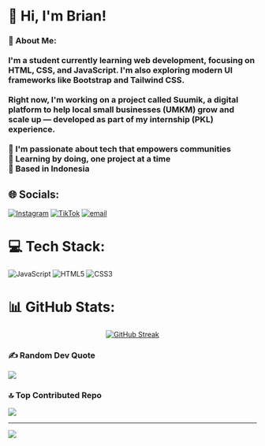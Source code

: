 # 👋 Hi, I'm Brian!
### 💫 About Me:<br><br>I'm a student currently learning web development, focusing on **HTML**, **CSS**, and **JavaScript**. I'm also exploring modern UI frameworks like **Bootstrap** and **Tailwind CSS**.<br><br>Right now, I'm working on a project called **Suumik**, a digital platform to help local small businesses (UMKM) grow and scale up — developed as part of my internship (PKL) experience.<br><br>🌱 I'm passionate about tech that empowers communities  <br>🔧 Learning by doing, one project at a time  <br>📍 Based in Indonesia  <br>


## 🌐 Socials:
[![Instagram](https://img.shields.io/badge/Instagram-%23E4405F.svg?logo=Instagram&logoColor=white)](https://instagram.com/briandnr) [![TikTok](https://img.shields.io/badge/TikTok-%23000000.svg?logo=TikTok&logoColor=white)](https://tiktok.com/@briiiaaaannnnnn) [![email](https://img.shields.io/badge/Email-D14836?logo=gmail&logoColor=white)](mailto:dbrianatha@gmail.com) 

# 💻 Tech Stack:
![JavaScript](https://img.shields.io/badge/javascript-%23323330.svg?style=plastic&logo=javascript&logoColor=%23F7DF1E) ![HTML5](https://img.shields.io/badge/html5-%23E34F26.svg?style=plastic&logo=html5&logoColor=white) ![CSS3](https://img.shields.io/badge/css3-%231572B6.svg?style=plastic&logo=css3&logoColor=white)
# 📊 GitHub Stats:

<p align="center">
  <a href="https://git.io/streak-stats">
    <img src="https://github-readme-streak-stats.herokuapp.com?user=briangtg&theme=dark&hide_border=true&locale=id" alt="GitHub Streak" />
  </a>
</p>

### ✍️ Random Dev Quote
![](https://quotes-github-readme.vercel.app/api?type=vetical&theme=dark)

### 🔝 Top Contributed Repo
![](https://github-contributor-stats.vercel.app/api?username=briangtg&limit=5&theme=dark&combine_all_yearly_contributions=true)

---
[![](https://visitcount.itsvg.in/api?id=briangtg&icon=5&color=0)](https://visitcount.itsvg.in)

<!-- Proudly created with GPRM ( https://gprm.itsvg.in ) -->
